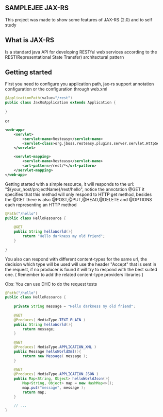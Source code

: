 ## SAMPLEJEE JAX-RS

This project was made to show some features of JAX-RS (2.0) and to self study

## What is JAX-RS

Is a standard java API for developing RESTful web services according to the REST(Representational State Transfer) architectural pattern

## Getting started

First you need to configure you application path, jax-rs support annotation configuration or the configuration through web.xml

```java
@ApplicationPath(value="/rest")
public class JaxRsApplication extends Application {
	
}
```
or 

```xml
<web-app>
	<servlet>
		<servlet-name>Resteasy</servlet-name>
		<servlet-class>org.jboss.resteasy.plugins.server.servlet.HttpServletDispatcher</servlet-class>
	</servlet>

	<servlet-mapping>
		<servlet-name>Resteasy</servlet-name>
		<url-pattern>/rest/*</url-pattern>
	</servlet-mapping>
</web-app>
``` 
Getting started with a simple resource, it will responds to the url: "${your_host/projectName}/rest/hello", notice the annotation @GET it specifies that this method will only respond to HTTP get method, besides the @GET there is also @POST,@PUT,@HEAD,@DELETE and @OPTIONS each representing an HTTP method

```java
@Path("/hello")
public class HelloResource {
	
	@GET
	public String helloWorld(){
		return "Hello darkness my old friend";
	}
	
}
```

You also can respond with different content-types for the same url, the decision which type will be used will use the header "Accept" that is sent in the request, if no producer is found it will try to respond with the best suited one. (  Remember to add the related content-type providers libraries  )

Obs: You can use DHC to do the request tests 

```java
@Path("/hello")
public class HelloResource {
	
	private String message = "Hello darkness my old friend"; 
	
	@GET
	@Produces( MediaType.TEXT_PLAIN )
	public String helloWorld(){
		return message;
	}
	
	@GET
	@Produces( MediaType.APPLICATION_XML )
	public Message helloWorldXml(){
		return new Message( message );
	}
	
	@GET
	@Produces( MediaType.APPLICATION_JSON )
	public Map<String, Object> helloWorldJson(){
		Map<String, Object> map = new HashMap<>();
		map.put("message", message );
		return map;
	}
	
	// ...
}
```

  
